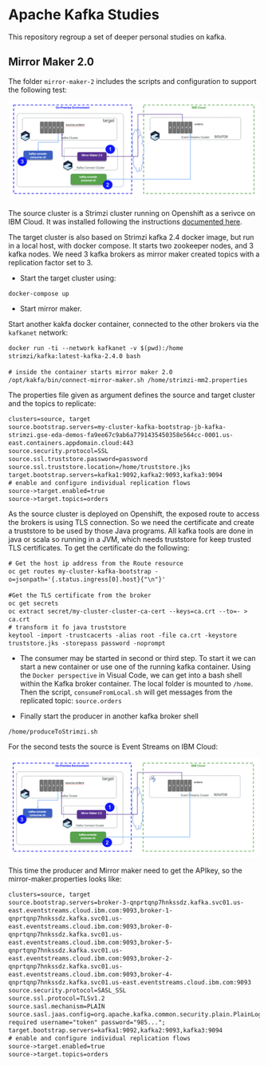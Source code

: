 # Apache Kafka Studies

This repository regroup a set of deeper personal studies on kafka.

## Mirror Maker 2.0

The folder `mirror-maker-2` includes the scripts and configuration to support the following test:

![](images/mm2-test1.png)

The source cluster is a Strimzi cluster running on Openshift as a serivce on IBM Cloud. It was installed following the instructions [documented here](https://ibm-cloud-architecture.github.io/refarch-eda/deployments/strimzi/deploy/).

The target cluster is also based on Strimzi kafka 2.4 docker image, but run in a local host, with docker compose. It starts two zookeeper nodes, and 3 kafka nodes. We need 3 kafka brokers as mirror maker created topics with a replication factor set to 3.

* Start the target cluster using:

```
docker-compose up
```

* Start mirror maker.

Start another kakfa docker container, connected to the other brokers via the `kafkanet` network:

```shell
docker run -ti --network kafkanet -v $(pwd):/home strimzi/kafka:latest-kafka-2.4.0 bash

# inside the container starts mirror maker 2.0
/opt/kakfa/bin/connect-mirror-maker.sh /home/strimzi-mm2.properties
```

The properties file given as argument defines the source and target cluster and the topics to replicate:

```properties
clusters=source, target
source.bootstrap.servers=my-cluster-kafka-bootstrap-jb-kafka-strimzi.gse-eda-demos-fa9ee67c9ab6a7791435450358e564cc-0001.us-east.containers.appdomain.cloud:443
source.security.protocol=SSL
source.ssl.truststore.password=password
source.ssl.truststore.location=/home/truststore.jks
target.bootstrap.servers=kafka1:9092,kafka2:9093,kafka3:9094
# enable and configure individual replication flows
source->target.enabled=true
source->target.topics=orders
```

As the source cluster is deployed on Openshift, the exposed route to access the brokers is using TLS connection. So we need the certificate and create a truststore to be used by those Java programs. All kafka tools are done in java or scala so running in a JVM, which needs truststore for keep trusted TLS certificates. To get the certificate do the following:

```shell
# Get the host ip address from the Route resource
oc get routes my-cluster-kafka-bootstrap -o=jsonpath='{.status.ingress[0].host}{"\n"}'

#Get the TLS certificate from the broker
oc get secrets
oc extract secret/my-cluster-cluster-ca-cert --keys=ca.crt --to=- > ca.crt
# transform it fo java truststore
keytool -import -trustcacerts -alias root -file ca.crt -keystore truststore.jks -storepass password -noprompt
```

* The consumer may be started in second or third step. To start it we can start a new container or use one of the running kafka container. Using the `Docker perspective` in Visual Code, we can get into a bash shell within the Kafka broker container. The local folder is mounted to `/home`. Then the script, `consumeFromLocal.sh` will get messages from the replicated topic: `source.orders`

* Finally start the producer in another kafka broker shell

```shell
/home/produceToStrimzi.sh
```

For the second tests the source is Event Streams on IBM Cloud:

![](images/mm2-test2.png)

This time the producer and Mirror maker need to get the APIkey, so the mirror-maker.properties looks like:

```properties
clusters=source, target
source.bootstrap.servers=broker-3-qnprtqnp7hnkssdz.kafka.svc01.us-east.eventstreams.cloud.ibm.com:9093,broker-1-qnprtqnp7hnkssdz.kafka.svc01.us-east.eventstreams.cloud.ibm.com:9093,broker-0-qnprtqnp7hnkssdz.kafka.svc01.us-east.eventstreams.cloud.ibm.com:9093,broker-5-qnprtqnp7hnkssdz.kafka.svc01.us-east.eventstreams.cloud.ibm.com:9093,broker-2-qnprtqnp7hnkssdz.kafka.svc01.us-east.eventstreams.cloud.ibm.com:9093,broker-4-qnprtqnp7hnkssdz.kafka.svc01.us-east.eventstreams.cloud.ibm.com:9093
source.security.protocol=SASL_SSL
source.ssl.protocol=TLSv1.2
source.sasl.mechanism=PLAIN
source.sasl.jaas.config=org.apache.kafka.common.security.plain.PlainLoginModule required username="token" password="985...";
target.bootstrap.servers=kafka1:9092,kafka2:9093,kafka3:9094
# enable and configure individual replication flows
source->target.enabled=true
source->target.topics=orders
```

